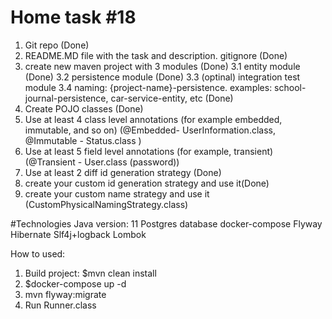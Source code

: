 #  Home task #18
1. Git repo (Done)
2. README.MD file with the task and description. gitignore (Done)
3. create new maven project with 3 modules (Done)
   3.1 entity module (Done)
   3.2 persistence module (Done)
   3.3 (optinal) integration test module 
   3.4 naming: {project-name}-persistence. examples: school-journal-persistence, car-service-entity, etc (Done)
4. Create POJO classes (Done)
5. Use at least 4 class level annotations (for example embedded, immutable, and so on) 
 (@Embedded- UserInformation.class, @Immutable - Status.class )
6. Use at least 5 field level annotations (for example, transient) (@Transient - User.class (password))
7. Use at least 2 diff id generation strategy (Done)
8. create your custom id generation strategy and use it(Done)
9. create your custom name strategy and use it (CustomPhysicalNamingStrategy.class)

#Technologies
Java version: 11
Postgres database
docker-compose
Flyway
Hibernate
Slf4j+logback
Lombok

How to used:

1. Build project: $mvn clean install
2. $docker-compose up -d
3. mvn flyway:migrate
4. Run Runner.class

